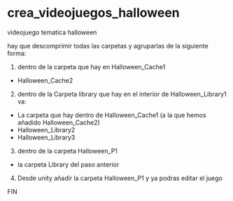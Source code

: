# crea_videojuegos_halloween
videojuego tematica halloween


hay que descomprimir todas las carpetas y agruparlas de la siguiente forma:

1. dentro de la carpeta que hay en Halloween_Cache1
- Halloween_Cache2 

2. dentro de la Carpeta library que hay en el interior de Halloween_Library1 va:
- La carpeta que hay dentro de Halloween_Cache1 (a la que hemos añadido Halloween_Cache2)
- Halloween_Library2
- Halloween_Library3

3. dentro de la carpeta Halloween_P1
- la carpeta Library del paso anterior

4. Desde unity añadir la carpeta Halloween_P1 y ya podras editar el juego

FIN


